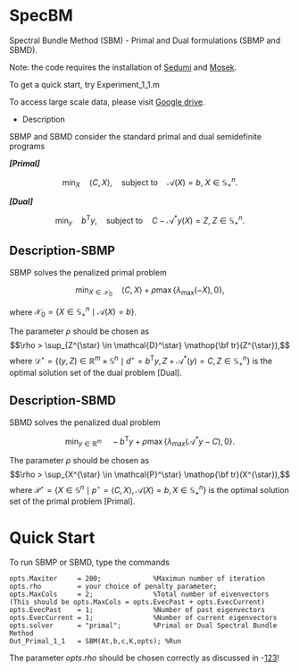 # SpecBM
Spectral Bundle Method (SBM) - Primal and Dual formulations (SBMP and SBMD).

Note: the code requires the installation of [Sedumi](https://sedumi.ie.lehigh.edu/) and [Mosek](https://www.mosek.com/).

To get a quick start, try Experiment_1_1.m


To access large scale data, please visit [Google drive](https://drive.google.com/drive/folders/101KqJ56fwcZMuYuTTpwUASnevcnB2frt?usp=drive_link).


* Description

SBMP and SBMD consider the standard primal and dual semidefinite programs

***[Primal]***
```math 
	\min_{X}\quad \langle C,X \rangle, \quad \mathrm{subject~to}\quad \mathcal{A}(X) = b,\; X \in \mathbb{S}^n_+. 
```

***[Dual]***
```math
	\min_{y}\quad b^{\mathsf{T}}y, \quad \mathrm{subject~to}\quad C-\mathcal{A}^{*}y(X) = Z,\; Z \in \mathbb{S}^n_+. 
```
## Description-SBMP

SBMP solves the penalized primal problem 
```math
\min_{X \in \mathcal{X}_0} \quad \langle C,X\rangle + \rho \max \{\lambda_{\max}(-X),0\},
```
where $` \mathcal{X}_0 =\{X \in \mathbb{S}^n_+ \mid \mathcal{A}(X) = b\} `$.

The parameter $` \rho `$ should be chosen as $$\rho > \sup_{Z^{\star} \in \mathcal{D}^\star} \mathop{\bf tr}(Z^{\star}),$$ where $` \mathcal{D}^\star = \left\{(y,Z) \in \mathbb{R}^m \times \mathbb{S}^{n} \mid d^\star = b^{\mathsf{T}} y, Z+\mathcal{A}^* (y) = C, Z \in \mathbb{S}^n_+\right\}`$ is the optimal solution set of the dual problem [Dual].


## Description-SBMD
SBMD solves the penalized dual problem 
```math
\min_{y \in \mathbb{R}^m} \quad -b^{\mathsf{T}} y + \rho \max \{\lambda_{\max}(\mathcal{A}^{*}y-C),0\}.
```
The parameter $` \rho `$ should be chosen as $$\rho > \sup_{X^{\star} \in \mathcal{P}^\star} \mathop{\bf tr}(X^{\star}),$$
where $` \mathcal{P}^\star= \left\{X \in \mathbb{S}^{n} \mid p^\star = \langle C, X\rangle, \mathcal{A}(X) = b, X \in \mathbb{S}^n_+\right\}`$ is the optimal solution set of the primal problem [Primal].

# Quick Start
To run SBMP or SBMD, type the commands

	opts.Maxiter     = 200;             %Maximun number of iteration
	opts.rho         = your choice of penalty parameter; 
	opts.MaxCols     = 2;               %Total number of eivenvectors (This should be opts.MaxCols = opts.EvecPast + opts.EvecCurrent)
	opts.EvecPast    = 1;	            %Number of past eigenvectors
	opts.EvecCurrent = 1;               %Number of current eigenvectors
	opts.solver      = "primal";        %Primal or Dual Spectral Bundle Method
	Out_Primal_1_1   = SBM(At,b,c,K,opts); %Run

The parameter $`opts.rho`$ should be chosen correctly as discussed in -[123](#Description)!
